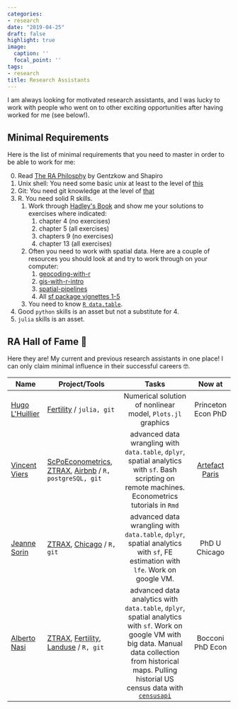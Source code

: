 ```yaml
---
categories:
- research
date: "2019-04-25"
draft: false
highlight: true
image:
  caption: ''
  focal_point: ''
tags:
- research
title: Research Assistants
---
```

I am always looking for motivated research assistants, and I was lucky to work with people who went on to other exciting opportunities after having worked for me (see below!). 

## Minimal Requirements

Here is the list of minimal requirements that you need to master in order to be able to work for me: 

0. Read [The RA Philosphy](https://web.stanford.edu/%7Egentzkow/research/CodeAndData.pdf) by Gentzkow and Shapiro
1. Unix shell: You need some basic unix at least to the level of [this](https://swcarpentry.github.io/shell-novice/)
2. Git: You need git knowledge at the level of [that](https://swcarpentry.github.io/git-novice/)
2. R. You need solid R skills. 
    1. Work through [Hadley's Book](https://r4ds.had.co.nz) and show me your solutions to exercises where indicated:
        1. chapter 4 (no exercises)
        1. chapter 5 (all exercises)
        1. chapters 9 (no exercises)
        2. chapter 13 (all exercises)
    2. Often you need to work with spatial data. Here are a couple of resources you should look at and try to work through on your computer:
        1. [geocoding-with-r](https://www.jessesadler.com/post/geocoding-with-r/)
        2. [gis-with-r-intro](https://www.jessesadler.com/post/gis-with-r-intro/)
        3. [spatial-pipelines](http://walkerke.github.io/2016/12/spatial-pipelines/)
        4. All [sf package vignettes 1-5](https://r-spatial.github.io/sf/articles/sf1.html)
    3. You need to know [`R data.table`](https://cran.r-project.org/web/packages/data.table/vignettes/datatable-intro.html).
3. Good `python` skills is an asset but not a substitute for 4.
4. `julia` skills is an asset. 




## RA Hall of Fame 🎉

Here they are! My current and previous research assistants in one place! I can only claim minimal influence in their successful careers 🤓. 


 Name  |  Project/Tools  |  Tasks  | Now at
--------|---------|:----------:| :---:
[Hugo L'Huillier](https://hugolhuillier.github.io) | [Fertility](/project/fertility) /  `julia, git` | Numerical solution of nonlinear model, `Plots.jl` graphics | Princeton Econ PhD
[Vincent Viers](https://vviers.github.io/) | [ScPoEconometrics](/teaching/scpoeconometrics), [ZTRAX](/project/ZTRAX), [Airbnb](/project/Airbnb) / `R, postgreSQL, git` | advanced data wrangling with `data.table`, `dplyr`, spatial analytics with `sf`. Bash scripting on remote machines. Econometrics tutorials in `Rmd` | [Artefact Paris](https://artefact.com/fr-fr/)
[Jeanne Sorin](https://fr.linkedin.com/in/jeanne-sorin-7a6248137) | [ZTRAX](/project/ZTRAX), [Chicago](/project/ChicagoCrime) / `R, git` | advanced data wrangling with `data.table`, `dplyr`, spatial analytics with `sf`, FE estimation with `lfe`. Work on google VM.| PhD U Chicago
[Alberto Nasi](https://twitter.com/alberto_nasi) | [ZTRAX](/project/ZTRAX), [Fertility](/project/fertility), [Landuse](/project/landuse) / `R, git`  | advanced data analytics with `data.table`, `dplyr`, spatial analytics with `sf`. Work on google VM with big data. Manual data collection from historical maps. Pulling historial US census data with [`censusapi`](https://hrecht.github.io/censusapi/) |  Bocconi PhD Econ
